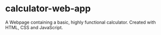 # calculator-web-app
A Webpage containing a basic, highly functional calculator.
Created with HTML, CSS and JavaScript.
